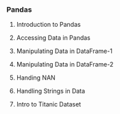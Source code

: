 ### Pandas ###

1. Introduction to Pandas 

2. Accessing Data in Pandas

3. Manipulating Data in DataFrame-1

4. Manipulating Data in DataFrame-2

5. Handing NAN

6. Handling Strings in Data

7. Intro to Titanic Dataset
